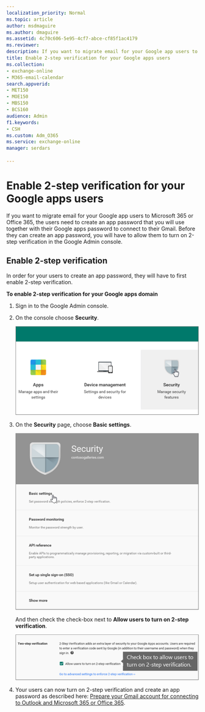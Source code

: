 ```yaml
---
localization_priority: Normal
ms.topic: article
author: msdmaguire
ms.author: dmaguire
ms.assetid: 4c70c606-5e95-4cf7-abce-cf85f1ac4179
ms.reviewer: 
description: If you want to migrate email for your Google app users to Microsoft 365 or Office 365, the users need to create an app password that you will use together with their Google apps password to connect to their Gmail. Before they can create an app password, you will have to allow them to turn on 2-step verification in the Google Admin console.
title: Enable 2-step verification for your Google apps users
ms.collection: 
- exchange-online
- M365-email-calendar
search.appverid:
- MET150
- MOE150
- MBS150
- BCS160
audience: Admin
f1.keywords:
- CSH
ms.custom: Adm_O365
ms.service: exchange-online
manager: serdars

---
```


# Enable 2-step verification for your Google apps users

If you want to migrate email for your Google app users to Microsoft 365 or Office 365, the users need to create an app password that you will use together with their Google apps password to connect to their Gmail. Before they can create an app password, you will have to allow them to turn on 2-step verification in the Google Admin console.

## Enable 2-step verification

In order for your users to create an app password, they will have to first enable 2-step verification.

 **To enable 2-step verification for your Google apps domain**

1. Sign in to the Google Admin console.

2. On the console choose **Security**.

    ![In the Google Admin console choose Security](../media/f0c0536d-527c-419d-b0c8-02e452fb4b4d.png)

3. On the **Security** page, choose **Basic settings**.

    ![On the Security page choose Basic settings](../media/ff1dd30f-6e45-43ca-9fd0-ed7de9e12131.png)

    And then check the check-box next to **Allow users to turn on 2-step verification**.

    ![Check Allow users to turn on 2-step verification](../media/e7870fee-90c5-47c8-8428-4130bf4c951c.png)

4. Your users can now turn on 2-step verification and create an app password as described here: [Prepare your Gmail account for connecting to Outlook and Microsoft 365 or Office 365](prepare-gmail-or-g-suite-accounts.md).
